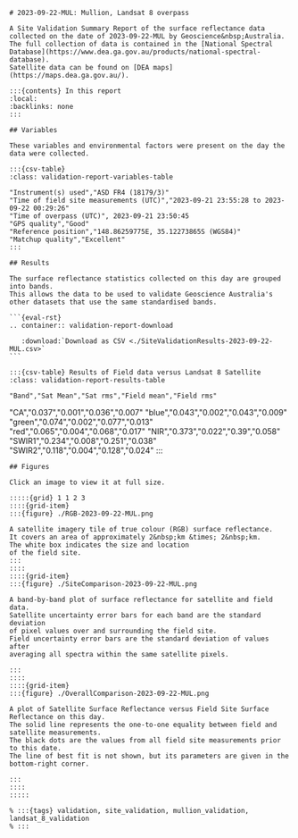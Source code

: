 
    # 2023-09-22-MUL: Mullion, Landsat 8 overpass
    
    A Site Validation Summary Report of the surface reflectance data collected on the date of 2023-09-22-MUL by Geoscience&nbsp;Australia.
    The full collection of data is contained in the [National Spectral Database](https://www.dea.ga.gov.au/products/national-spectral-database).
    Satellite data can be found on [DEA maps](https://maps.dea.ga.gov.au/).
    
    :::{contents} In this report
    :local:
    :backlinks: none
    :::
    
    ## Variables
    
    These variables and environmental factors were present on the day the data were collected.
    
    :::{csv-table}
    :class: validation-report-variables-table
    
    "Instrument(s) used","ASD FR4 (18179/3)"
    "Time of field site measurements (UTC)","2023-09-21 23:55:28 to 2023-09-22 00:29:26"
    "Time of overpass (UTC)", 2023-09-21 23:50:45
    "GPS quality","Good"
    "Reference position","148.86259775E, 35.12273865S (WGS84)"
    "Matchup quality","Excellent"
    :::
    
    ## Results
    
    The surface reflectance statistics collected on this day are grouped into bands.
    This allows the data to be used to validate Geoscience Australia's other datasets that use the same standardised bands.
    
    ```{eval-rst}
    .. container:: validation-report-download
    
       :download:`Download as CSV <./SiteValidationResults-2023-09-22-MUL.csv>`
    ```
    
    :::{csv-table} Results of Field data versus Landsat 8 Satellite
    :class: validation-report-results-table
    
    "Band","Sat Mean","Sat rms","Field mean","Field rms"
"CA","0.037","0.001","0.036","0.007"
"blue","0.043","0.002","0.043","0.009"
"green","0.074","0.002","0.077","0.013"
"red","0.065","0.004","0.068","0.017"
"NIR","0.373","0.022","0.39","0.058"
"SWIR1","0.234","0.008","0.251","0.038"
"SWIR2","0.118","0.004","0.128","0.024"
    :::
    
    ## Figures
    
    Click an image to view it at full size.
    
    :::::{grid} 1 1 2 3
    ::::{grid-item}
    :::{figure} ./RGB-2023-09-22-MUL.png
    
    A satellite imagery tile of true colour (RGB) surface reflectance.
    It covers an area of approximately 2&nbsp;km &times; 2&nbsp;km.
    The white box indicates the size and location
    of the field site.
    :::
    ::::
    ::::{grid-item}
    :::{figure} ./SiteComparison-2023-09-22-MUL.png
    
    A band-by-band plot of surface reflectance for satellite and field data.
    Satellite uncertainty error bars for each band are the standard deviation
    of pixel values over and surrounding the field site.
    Field uncertainty error bars are the standard deviation of values after
    averaging all spectra within the same satellite pixels.
    
    :::
    ::::
    ::::{grid-item}
    :::{figure} ./OverallComparison-2023-09-22-MUL.png
    
    A plot of Satellite Surface Reflectance versus Field Site Surface Reflectance on this day.
    The solid line represents the one-to-one equality between field and satellite measurements.
    The black dots are the values from all field site measurements prior to this date.
    The line of best fit is not shown, but its parameters are given in the bottom-right corner.
    
    :::
    ::::
    :::::
    
    % :::{tags} validation, site_validation, mullion_validation, landsat_8_validation
    % :::
    